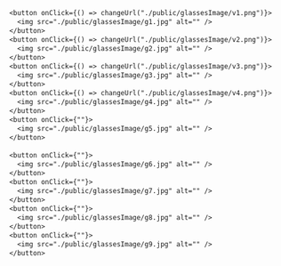         <button onClick={() => changeUrl("./public/glassesImage/v1.png")}>
          <img src="./public/glassesImage/g1.jpg" alt="" />
        </button>
        <button onClick={() => changeUrl("./public/glassesImage/v2.png")}>
          <img src="./public/glassesImage/g2.jpg" alt="" />
        </button>
        <button onClick={() => changeUrl("./public/glassesImage/v3.png")}>
          <img src="./public/glassesImage/g3.jpg" alt="" />
        </button>
        <button onClick={() => changeUrl("./public/glassesImage/v4.png")}>
          <img src="./public/glassesImage/g4.jpg" alt="" />
        </button>
        <button onClick={""}>
          <img src="./public/glassesImage/g5.jpg" alt="" />
        </button>

        <button onClick={""}>
          <img src="./public/glassesImage/g6.jpg" alt="" />
        </button>
        <button onClick={""}>
          <img src="./public/glassesImage/g7.jpg" alt="" />
        </button>
        <button onClick={""}>
          <img src="./public/glassesImage/g8.jpg" alt="" />
        </button>
        <button onClick={""}>
          <img src="./public/glassesImage/g9.jpg" alt="" />
        </button>